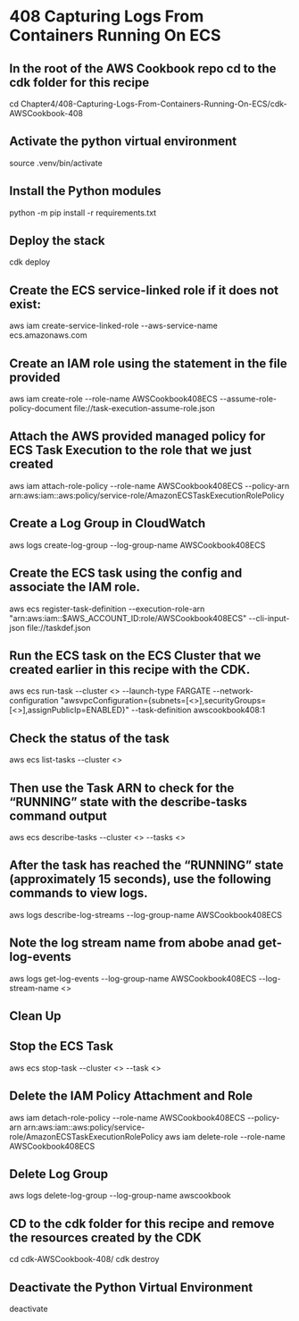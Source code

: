 # 408 Capturing Logs From Containers Running On ECS

## In the root of the AWS Cookbook repo cd to the cdk folder for this recipe
cd Chapter4/408-Capturing-Logs-From-Containers-Running-On-ECS/cdk-AWSCookbook-408

## Activate the python virtual environment
source .venv/bin/activate

## Install the Python modules
python -m pip install -r requirements.txt

## Deploy the stack 
cdk deploy

## Create the ECS service-linked role if it does not exist:
aws iam create-service-linked-role --aws-service-name ecs.amazonaws.com

## Create an IAM role using the statement in the file provided
aws iam create-role --role-name AWSCookbook408ECS --assume-role-policy-document file://task-execution-assume-role.json

## Attach the AWS provided managed policy for ECS Task Execution to the role that we just created 
aws iam attach-role-policy --role-name AWSCookbook408ECS --policy-arn arn:aws:iam::aws:policy/service-role/AmazonECSTaskExecutionRolePolicy

## Create a Log Group in CloudWatch 
aws logs create-log-group --log-group-name AWSCookbook408ECS

## Create the ECS task using the config and associate the IAM role. 
aws ecs register-task-definition --execution-role-arn "arn:aws:iam::$AWS_ACCOUNT_ID:role/AWSCookbook408ECS" --cli-input-json file://taskdef.json

## Run the ECS task on the ECS Cluster that we created earlier in this recipe with the CDK.
aws ecs run-task --cluster <<ECSClusterName>> --launch-type FARGATE --network-configuration "awsvpcConfiguration={subnets=[<<VPCPublicSubnets>>],securityGroups=[<<VPCDefaultSecurityGroup>>],assignPublicIp=ENABLED}" --task-definition awscookbook408:1

## Check the status of the task
aws ecs list-tasks --cluster <<ECSClusterName>>

## Then use the Task ARN to check for the “RUNNING” state with the describe-tasks command output
aws ecs describe-tasks --cluster <<ECSClusterName>> --tasks <<TaskARN>>

## After the task has reached the “RUNNING” state (approximately 15 seconds), use the following commands to view logs. 
aws logs describe-log-streams --log-group-name AWSCookbook408ECS

## Note the log stream name from abobe anad get-log-events
aws logs get-log-events --log-group-name AWSCookbook408ECS --log-stream-name <<logStreamName>>

## Clean Up

## Stop the ECS Task
aws ecs stop-task --cluster <<ECSClusterName>> --task <<TaskARN>>

## Delete the IAM Policy Attachment and Role
aws iam detach-role-policy --role-name AWSCookbook408ECS --policy-arn arn:aws:iam::aws:policy/service-role/AmazonECSTaskExecutionRolePolicy
aws iam delete-role --role-name AWSCookbook408ECS

## Delete Log Group
aws logs delete-log-group --log-group-name awscookbook

## CD to the cdk folder for this recipe and remove the resources created by the CDK

cd cdk-AWSCookbook-408/
cdk destroy

## Deactivate the Python Virtual Environment
deactivate
